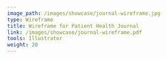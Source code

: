 ```yaml
---
image_path: /images/showcase/journal-wireframe.jpg
type: Wireframe
title: Wireframe for Patient Health Journal
link: /images/showcase/journal-wireframe.pdf
tools: Illustrator
weight: 20
---
```

